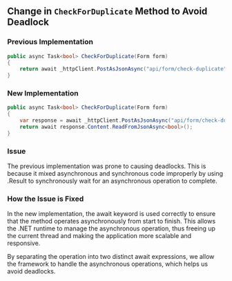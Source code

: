 ## Change in `CheckForDuplicate` Method to Avoid Deadlock

### Previous Implementation

```csharp
public async Task<bool> CheckForDuplicate(Form form)
{
    return await _httpClient.PostAsJsonAsync("api/form/check-duplicate", form).Result.Content.ReadFromJsonAsync<bool>();
}
```

### New Implementation

```csharp
public async Task<bool> CheckForDuplicate(Form form)
{
    var response = await _httpClient.PostAsJsonAsync("api/form/check-duplicate", form);
    return await response.Content.ReadFromJsonAsync<bool>();
}
```

### Issue
The previous implementation was prone to causing deadlocks. This is because it mixed asynchronous and synchronous code improperly by using .Result to synchronously wait for an asynchronous operation to complete.

### How the Issue is Fixed
In the new implementation, the await keyword is used correctly to ensure that the method operates asynchronously from start to finish. This allows the .NET runtime to manage the asynchronous operation, thus freeing up the current thread and making the application more scalable and responsive.

By separating the operation into two distinct await expressions, we allow the framework to handle the asynchronous operations, which helps us avoid deadlocks.